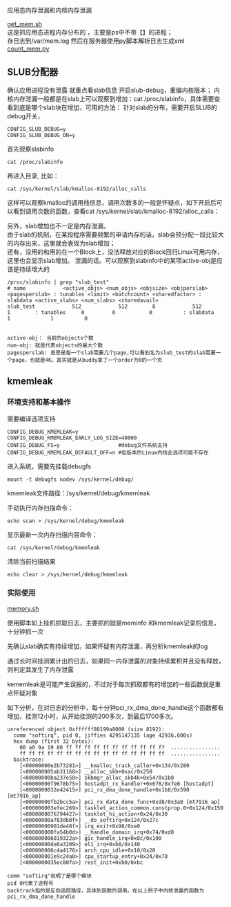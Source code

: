 应用态内存泄漏和内核内存泄漏

[get_mem.sh](./code/get_mem.sh)  
这是抓应用态进程内存分布的 ，主要是ps中不带【】的进程；  
存日志到/var/mem.log  然后在服务器使用py脚本解析日志生成xml  
[count_mem.py](./code/count_mem.py)

## SLUB分配器

确认应用进程没有泄露  就重点看slab信息
开启slub-debug，重编内核版本；
内核内存泄漏一般都是在slab上可以观察到增加：cat /proc/slabinfo，具体需要查看到底是哪个slab块在增加，可用的方法： 针对slab的分布，需要开启SLUB的debug开关，

```
CONFIG_SLUB_DEBUG=y
CONFIG_SLUB_DEBUG_ON=y
```

首先观察slabinfo  

`cat /proc/slabinfo`  

再进入目录, 比如：  

`cat /sys/kernel/slab/kmalloc-8192/alloc_calls`

这样可以观察kmalloc的调用栈信息，调用次数多的一般是怀疑点，如下开启后可以看到调用次数的函数，查看cat /sys/kernel/slab/kmalloc-8192/alloc_calls：


另外，slab增加也不一定是内存泄漏。  
由于slab的机制，在某段程序需要频繁的申请内存的话，slab会预分配一段比较大的内存出来，这里就会表现为slab增加；  
还有，没用的和用的在一个Block上，没法释放对应的Block回归Linux可用内存，这里也会显示slab增加。
泄漏的话。可以观察到slabinfo中的某项active-obj是应该是持续增大的

```
/proc/slabinfo | grep "slub_test"
# name            <active_objs> <num_objs> <objsize> <objperslab> <pagesperslab> : tunables <limit> <batchcount> <sharedfactor> : slabdata <active_slabs> <num_slabs> <sharedavail>
slub_test            512            512        8            512         1        : tunables     0         0           0          : slabdata      1             1          0


active-obj： 当前的objects个数
num-obj: 就是代表objects的最大个数
pagesperslab: 意思是每一个slab需要几个page,可以看到名为slub_test的slab需要一个page，也就是4K。其实就是从buddy拿了一个order为0的一个页
```

## kmemleak

### 环境支持和基本操作

需要编译选项支持  
```
CONFIG_DEBUG_KMEMLEAK=y
CONFIG_DEBUG_KMEMLEAK_EARLY_LOG_SIZE=40000
CONFIG_DEBUG_FS=y                   #debug文件系统支持
CONFIG_DEBUG_KMEMLEAK_DEFAULT_OFF=n #低版本的Linux内核此选项可能不存在
```

进入系统，需要先挂载debugfs
```
mount -t debugfs nodev /sys/kernel/debug/
```
kmemleak文件路径：/sys/kernel/debug/kmemleak

手动执行内存扫描命令：
```
echo scan > /sys/kernel/debug/kmemleak
```

显示最新一次内存扫描内容命令：
```
cat /sys/kernel/debug/kmemleak
```

清除当前扫描结果
```
echo clear > /sys/kernel/debug/kmemleak
```

### 实际使用

[memory.sh](./code/memory.sh)  

使用脚本如上挂机抓取日志，主要抓的就是meminfo 和kmemleak记录的信息，十分钟抓一次

先确认slab确实有持续增加，如果怀疑有内存泄漏，再分析kmemleak的log

通过长时间挂测累计出的日志，如果同一内存泄露的对象持续累积并且没有释放，则判定其发生了内存泄露

kememleak是可能产生误报的，不过对于每次抓取都有的增加的一些函数就是重点怀疑对象

如下分析，在对日志的分析中，每十分钟pci_rx_dma_done_handle这个函数都有增加，挂测12小时，从开始挂测的200多次，到最后1700多次。

```
unreferenced object 0xffffff80199a8000 (size 8192):
  comm "softirq", pid 0, jiffies 4295147135 (age 42936.600s)
  hex dump (first 32 bytes):
    00 a0 9a 19 80 ff ff ff ff ff ff ff ff ff ff ff  ................
    ff ff ff ff ff ff ff ff ff ff ff ff ff ff ff ff  ................
  backtrace:
    [<00000000e2b73281>] __kmalloc_track_caller+0x134/0x280
    [<000000005ab31168>] __alloc_skb+0xac/0x250
    [<00000000ba237e58>] skbmgr_alloc_skb4k+0x54/0x1b0
    [<00000000f9678b75>] hostadpt_rx_handler+0x678/0x7e0 [hostadpt]
    [<0000000032e42415>] pci_rx_dma_done_handle+0x1b8/0x590 [mt7916_ap]
    [<00000000fb2bcc5a>] pci_rx_data_done_func+0xd8/0x3a0 [mt7916_ap]
    [<000000003efec269>] tasklet_action_common.constprop.0+0x124/0x150
    [<0000000076794427>] tasklet_hi_action+0x24/0x30
    [<00000000a783db0f>] __do_softirq+0x124/0x27c
    [<00000000901de48f>] irq_exit+0x98/0xe0
    [<000000000fa54b0d>] __handle_domain_irq+0x74/0xd0
    [<000000006019322a>] gic_handle_irq+0x8c/0x190
    [<00000000de6a3209>] el1_irq+0xb8/0x140
    [<000000006c4a4176>] arch_cpu_idle+0x10/0x20
    [<000000001e9c24a0>] cpu_startup_entry+0x24/0x70
    [<0000000035ec80fa>] rest_init+0xb0/0xbc
    
comm "softirq"说明了是哪个模块
pid 0代表了进程号
backtrack指的是反向追踪路径，具体到函数的调用。在以上例子中内核泄露的函数为pci_rx_dma_done_handle

```
